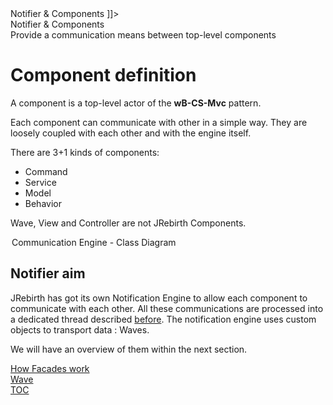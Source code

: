 <head>
<![CDATA[
	<title>Notifier &amp; Components</title>
	<link rel="stylesheet" type="text/css" href="../css/shCoreEclipse.css" media="all" />
]]>
</head>

<div id="catcherTitle">Notifier &amp; Components</div>
<div id="catcherContent">Provide a communication means between top-level components</div>

<!-- MACRO{toc|section=0|fromDepth=1|toDepth=4} -->
        
Component definition
=========================

A component is a top-level actor of the __wB-CS-Mvc__ pattern.

Each component can communicate with other in a simple way. 
They are loosely coupled with each other and with the engine itself.

There are 3+1 kinds of components:

* Command
* Service
* Model
* Behavior

Wave, View and Controller are not JRebirth Components.

<div class="uml">
	<a href="uml/Link.png" rel="lightbox" title="Command Class Diagram ">
		<img class="redux" src="uml/Link.png" alt="" />
	</a>
	<legend>Communication Engine - Class Diagram</legend>
</div>


Notifier aim
---------------

JRebirth has got its own Notification Engine to allow each component to communicate with each other.
All these communications are processed into a dedicated thread described [before](Thread.html).
The notification engine uses custom objects to transport data : Waves.

We will have an overview of them within the next section.



<div class="bottomLinks">
	<div class="previousDocPage">
		<a href="Facades.html">How Facades work</a>
	</div>
	<div class="nextDocPage">
		<a href="Wave.html">Wave</a>
	</div>
	<div class="tocDocPage">
		<a href="Toc.html">TOC</a>
	</div>
</div>